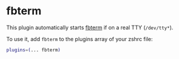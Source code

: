 # fbterm

This plugin automatically starts [fbterm](https://github.com/zhangyuanwei/fbterm)
if on a real TTY (`/dev/tty*`).

To use it, add `fbterm` to the plugins array of your zshrc file:

```zsh
plugins=(... fbterm)
```